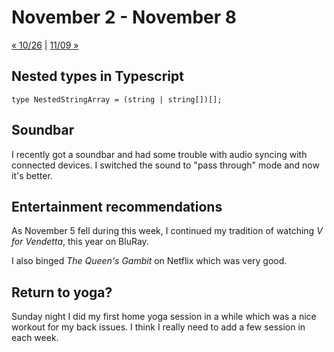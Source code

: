 # November 2 - November 8

[« 10/26](1026.md) | [11/09 »](1109.md)

## Nested types in Typescript

```
type NestedStringArray = (string | string[])[];
```

## Soundbar

I recently got a soundbar and had some trouble with audio syncing with connected devices. I switched the sound to "pass through" mode and now it's better.

## Entertainment recommendations

As November 5 fell during this week, I continued my tradition of watching _V for Vendetta_, this year on BluRay.

I also binged _The Queen's Gambit_ on Netflix which was very good.

## Return to yoga?

Sunday night I did my first home yoga session in a while which was a nice workout for my back issues. I think I really need to add a few session in each week.
